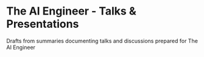 # The AI Engineer - Talks & Presentations
Drafts from summaries documenting talks and discussions prepared for The AI Engineer
